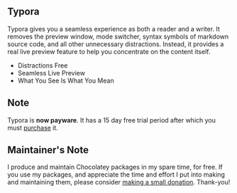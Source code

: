

## Typora

Typora gives you a seamless experience as both a reader and a writer. It removes the preview window, mode switcher, syntax symbols of markdown source code, and all other unnecessary distractions. Instead, it provides a real live preview feature to help you concentrate on the content itself.

- Distractions Free
- Seamless Live Preview
- What You See Is What You Mean

## Note

Typora is **now payware**. It has a 15 day free trial period after which you must [purchase](https://store.typora.io/) it.

## Maintainer's Note

I produce and maintain Chocolatey packages in my spare time, for free. If you use my packages, and appreciate the time and effort I put into making and maintaining them, please consider [making a small donation](https://www.buymeacoffee.com/jtcmedia). Thank-you!
